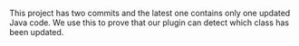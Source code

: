 This project has two commits and the latest one contains only one updated Java code.
We use this to prove that our plugin can detect which class has been updated.
